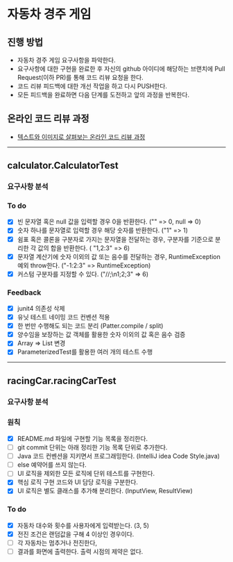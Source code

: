 # 자동차 경주 게임
## 진행 방법
* 자동차 경주 게임 요구사항을 파악한다.
* 요구사항에 대한 구현을 완료한 후 자신의 github 아이디에 해당하는 브랜치에 Pull Request(이하 PR)를 통해 코드 리뷰 요청을 한다.
* 코드 리뷰 피드백에 대한 개선 작업을 하고 다시 PUSH한다.
* 모든 피드백을 완료하면 다음 단계를 도전하고 앞의 과정을 반복한다.

## 온라인 코드 리뷰 과정
* [텍스트와 이미지로 살펴보는 온라인 코드 리뷰 과정](https://github.com/next-step/nextstep-docs/tree/master/codereview)

---

## calculator.CalculatorTest
### 요구사항 분석
### To do
* [x] 빈 문자열 혹은 null 값을 입력할 경우 0을 반환한다. ("" => 0, null => 0)
* [x] 숫자 하나를 문자열로 입력할 경우 해당 숫자를 반환한다. ("1" => 1)
* [x] 쉼표 혹은 콜론을 구분자로 가지는 문자열을 전달하는 경우, 구분자를 기준으로 분리한 각 값의 합을 반환한다. ( "1,2:3" => 6)
* [x] 문자열 계산기에 숫자 이외의 값 또는 음수를 전달하는 경우, RuntimeException 예외 throw한다. ("-1:2:3" => RuntimeException)
* [x] 커스텀 구분자를 지정할 수 있다. ("//;\n1;2;3" => 6)

### Feedback
* [x] junit4 의존성 삭제
* [x] 유닛 테스트 네이밍 코드 컨벤션 적용
* [x] 한 번만 수행해도 되는 코드 분리 (Patter.compile / split)
* [X] 양수임을 보장하는 값 객체를 활용한 숫자 이외의 값 혹은 음수 검증
* [x] Array => List 변경
* [x] ParameterizedTest를 활용한 여러 개의 테스트 수행

---

## racingCar.racingCarTest
### 요구사항 분석
### 원칙
* [x] README.md 파일에 구현할 기능 목록을 정리한다.
* [ ] git commit 단위는 아래 정리한 기능 목록 단위로 추가한다.
* [ ] Java 코드 컨벤션을 지키면서 프로그래밍한다. (IntelliJ idea Code Style.java)
* [ ] else 예약어를 쓰지 않는다.
* [ ] UI 로직을 제외한 모든 로직에 단위 테스트를 구현한다.
* [x] 핵심 로직 구현 코드와 UI 담당 로직을 구분한다.
* [x] UI 로직은 별도 클래스를 추가해 분리한다. (InputView, ResultView)

### To do
* [x] 자동차 대수와 횟수를 사용자에게 입력받는다. (3, 5)
* [x] 전진 조건은 랜덤값을 구해 4 이상인 경우이다.
* [ ] 각 자동차는 멈추거나 전진한다,
* [ ] 결과를 화면에 출력한다. 출력 시점의 제약은 없다.
